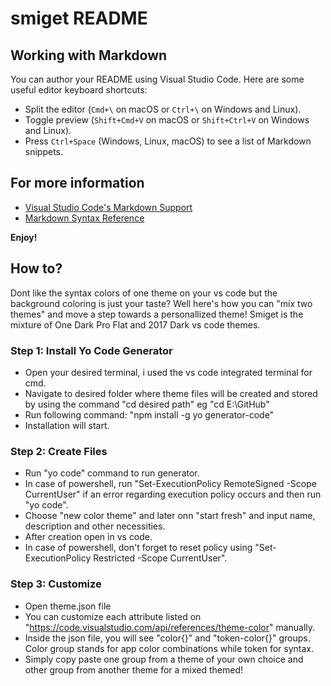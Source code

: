 # smiget README

## Working with Markdown

You can author your README using Visual Studio Code. Here are some useful editor keyboard shortcuts:

* Split the editor (`Cmd+\` on macOS or `Ctrl+\` on Windows and Linux).
* Toggle preview (`Shift+Cmd+V` on macOS or `Shift+Ctrl+V` on Windows and Linux).
* Press `Ctrl+Space` (Windows, Linux, macOS) to see a list of Markdown snippets.

## For more information

* [Visual Studio Code's Markdown Support](http://code.visualstudio.com/docs/languages/markdown)
* [Markdown Syntax Reference](https://help.github.com/articles/markdown-basics/)

**Enjoy!**

## How to?

Dont like the syntax colors of one theme on your vs code but the background coloring is just your taste? Well here's how you can "mix two themes" and move a step towards a personallized theme! Smiget is the mixture of One Dark Pro Flat and 2017 Dark vs code themes.

### Step 1: Install Yo Code Generator
* Open your desired terminal, i used the vs code integrated terminal for cmd.
* Navigate to desired folder where theme files will be created and stored by using the command "cd desired path" eg "cd E:\GitHub"
* Run following command: "npm install -g yo generator-code"
* Installation will start.

### Step 2: Create Files
* Run "yo code" command to run generator.
* In case of powershell, run "Set-ExecutionPolicy RemoteSigned -Scope CurrentUser" if an error regarding execution policy occurs and then run "yo code".
* Choose "new color theme" and later onn "start fresh" and input name, description and other necessities. 
* After creation open in vs code.
* In case of powershell, don't forget to reset policy using "Set-ExecutionPolicy Restricted -Scope CurrentUser".

### Step 3: Customize
* Open theme.json file
* You can customize each attribute listed on "https://code.visualstudio.com/api/references/theme-color" manually.
* Inside the json file, you will see "color{}" and "token-color{}" groups. Color group stands for app color combinations while token for syntax.
* Simply copy paste one group from a theme of your own choice and other group from another theme for a mixed themed!
